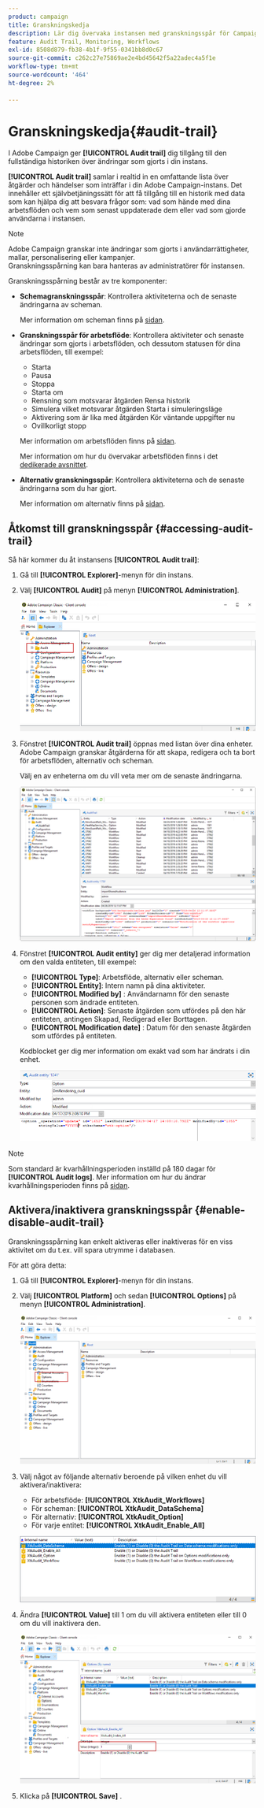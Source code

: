 ```yaml
---
product: campaign
title: Granskningskedja
description: Lär dig övervaka instansen med granskningsspår för Campaign
feature: Audit Trail, Monitoring, Workflows
exl-id: 8508d879-fb38-4b1f-9f55-0341bb8d0c67
source-git-commit: c262c27e75869ae2e4bd45642f5a22adec4a5f1e
workflow-type: tm+mt
source-wordcount: '464'
ht-degree: 2%

---
```


# Granskningskedja{#audit-trail}



I Adobe Campaign ger **[!UICONTROL Audit trail]** dig tillgång till den fullständiga historiken över ändringar som gjorts i din instans.

**[!UICONTROL Audit trail]** samlar i realtid in en omfattande lista över åtgärder och händelser som inträffar i din Adobe Campaign-instans. Det innehåller ett självbetjäningssätt för att få tillgång till en historik med data som kan hjälpa dig att besvara frågor som: vad som hände med dina arbetsflöden och vem som senast uppdaterade dem eller vad som gjorde användarna i instansen.

>[!NOTE]
>
>Adobe Campaign granskar inte ändringar som gjorts i användarrättigheter, mallar, personalisering eller kampanjer.\
>Granskningsspårning kan bara hanteras av administratörer för instansen.

Granskningsspårning består av tre komponenter:

* **Schemagranskningsspår**: Kontrollera aktiviteterna och de senaste ändringarna av scheman.

  Mer information om scheman finns på [sidan](../../configuration/using/data-schemas.md).

* **Granskningsspår för arbetsflöde**: Kontrollera aktiviteter och senaste ändringar som gjorts i arbetsflöden, och dessutom statusen för dina arbetsflöden, till exempel:

   * Starta
   * Pausa
   * Stoppa
   * Starta om
   * Rensning som motsvarar åtgärden Rensa historik
   * Simulera vilket motsvarar åtgärden Starta i simuleringsläge
   * Aktivering som är lika med åtgärden Kör väntande uppgifter nu
   * Ovillkorligt stopp

  Mer information om arbetsflöden finns på [sidan](../../workflow/using/about-workflows.md).

  Mer information om hur du övervakar arbetsflöden finns i det [dedikerade avsnittet](../../workflow/using/monitoring-workflow-execution.md).

* **Alternativ granskningsspår**: Kontrollera aktiviteterna och de senaste ändringarna som du har gjort.

  Mer information om alternativ finns på [sidan](../../installation/using/configuring-campaign-options.md).

## Åtkomst till granskningsspår {#accessing-audit-trail}

Så här kommer du åt instansens **[!UICONTROL Audit trail]**:

1. Gå till **[!UICONTROL Explorer]**-menyn för din instans.
1. Välj **[!UICONTROL Audit]** på menyn **[!UICONTROL Administration]**.

   ![](assets/audit_trail_1.png)

1. Fönstret **[!UICONTROL Audit trail]** öppnas med listan över dina enheter. Adobe Campaign granskar åtgärderna för att skapa, redigera och ta bort för arbetsflöden, alternativ och scheman.

   Välj en av enheterna om du vill veta mer om de senaste ändringarna.

   ![](assets/audit_trail_2.png)

1. Fönstret **[!UICONTROL Audit entity]** ger dig mer detaljerad information om den valda entiteten, till exempel:

   * **[!UICONTROL Type]**: Arbetsflöde, alternativ eller scheman.
   * **[!UICONTROL Entity]**: Intern namn på dina aktiviteter.
   * **[!UICONTROL Modified by]** : Användarnamn för den senaste personen som ändrade entiteten.
   * **[!UICONTROL Action]**: Senaste åtgärden som utfördes på den här entiteten, antingen Skapad, Redigerad eller Borttagen.
   * **[!UICONTROL Modification date]** : Datum för den senaste åtgärden som utfördes på entiteten.

   Kodblocket ger dig mer information om exakt vad som har ändrats i din enhet.

   ![](assets/audit_trail_3.png)

>[!NOTE]
>
>Som standard är kvarhållningsperioden inställd på 180 dagar för **[!UICONTROL Audit logs]**. Mer information om hur du ändrar kvarhållningsperioden finns på [sidan](../../production/using/database-cleanup-workflow.md#deployment-assistant).

## Aktivera/inaktivera granskningsspår {#enable-disable-audit-trail}

Granskningsspårning kan enkelt aktiveras eller inaktiveras för en viss aktivitet om du t.ex. vill spara utrymme i databasen.

För att göra detta:

1. Gå till **[!UICONTROL Explorer]**-menyn för din instans.
1. Välj **[!UICONTROL Platform]** och sedan **[!UICONTROL Options]** på menyn **[!UICONTROL Administration]**.

   ![](assets/audit_trail_4.png)

1. Välj något av följande alternativ beroende på vilken enhet du vill aktivera/inaktivera:

   * För arbetsflöde: **[!UICONTROL XtkAudit_Workflows]**
   * För scheman: **[!UICONTROL XtkAudit_DataSchema]**
   * För alternativ: **[!UICONTROL XtkAudit_Option]**
   * För varje entitet: **[!UICONTROL XtkAudit_Enable_All]**

   ![](assets/audit_trail_5.png)

1. Ändra **[!UICONTROL Value]** till 1 om du vill aktivera entiteten eller till 0 om du vill inaktivera den.

   ![](assets/audit_trail_6.png)

1. Klicka på **[!UICONTROL Save]** .

